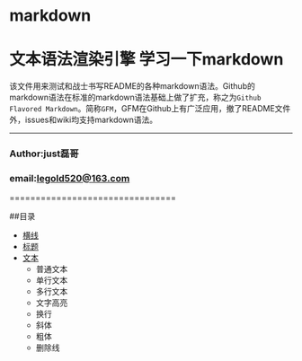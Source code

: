 # markdown
文本语法渲染引擎
学习一下markdown
================================
该文件用来测试和战士书写README的各种markdown语法。Github的markdown语法在标准的markdown语法基础上做了扩充，称之为`Github Flavored Markdown`。简称`GFM`，GFM在Github上有广泛应用，撤了README文件外，issues和wiki均支持markdown语法。

****
###    Author:just磊哥
###    email:legold520@163.com

================================



##目录
* [横线](#横线)
* [标题](#标题)
* [文本](#文本)
    * 普通文本
    * 单行文本
    * 多行文本
    * 文字高亮
    * 换行
    * 斜体
    * 粗体
    * 删除线












































